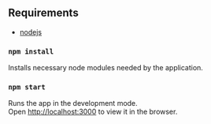 ## Requirements
- [nodejs](https://nodejs.org/en/)

### `npm install`
Installs necessary node modules needed by the application.

### `npm start`

Runs the app in the development mode.\
Open [http://localhost:3000](http://localhost:3000) to view it in the browser.